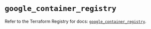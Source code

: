 # `google_container_registry`

Refer to the Terraform Registry for docs: [`google_container_registry`](https://registry.terraform.io/providers/hashicorp/google/6.16.0/docs/resources/container_registry).
